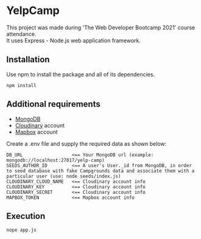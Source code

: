 # YelpCamp
This project was made during 'The Web Developer Bootcamp 2021' course attendance.\
It uses Express - Node.js web application framework.

## Installation
Use npm to install the package and all of its dependencies.
```
npm install
```

## Additional requirements
* [MongoDB](https://www.mongodb.com/)
* [Cloudinary](https://cloudinary.com/) account
* [Mapbox](https://www.mapbox.com/) account

Create a .env file and supply the required data as shown below:
```
DB_URL					<== Your MongoDB url (example: mongodb://localhost:27017/yelp-camp)
SEEDS_AUTHOR_ID			<== A user's User._id from MongoDB, in order to seed database with fake Campgrounds data and associate them with a particular user (use: node seeds/index.js)
CLOUDINARY_CLOUD_NAME	<== Cloudinary account info
CLOUDINARY_KEY			<== Cloudinary account info
CLOUDINARY_SECRET		<== Cloudinary account info
MAPBOX_TOKEN			<== Mapbox account info
```

## Execution
```
nope app.js
```

